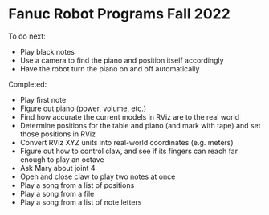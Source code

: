 # Fanuc Robot Programs Fall 2022
To do next:
- Play black notes
- Use a camera to find the piano and position itself accordingly
- Have the robot turn the piano on and off automatically

Completed:
- Play first note
- Figure out piano (power, volume, etc.)
- Find how accurate the current models in RViz are to the real world
- Determine positions for the table and piano (and mark with tape) and set those positions in RViz
- Convert RViz XYZ units into real-world coordinates (e.g. meters)
- Figure out how to control claw, and see if its fingers can reach far enough to play an octave
- Ask Mary about joint 4
- Open and close claw to play two notes at once
- Play a song from a list of positions
- Play a song from a file
- Play a song from a list of note letters

